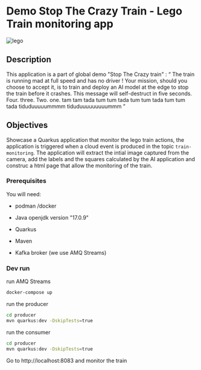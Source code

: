 # Demo Stop The Crazy Train - Lego Train monitoring app

![lego](https://www.lego.com/cdn/cs/set/assets/blt95604d8cc65e26c4/CITYtrain_Hero-XL-Desktop.png?fit=crop&format=webply&quality=80&width=1600&height=1000&dpr=1)

## Description

This application is a part of global demo "Stop The Crazy train" :
“ The train is running mad at full speed and has no driver ! Your mission, should you choose to accept it, is to train and deploy an AI model at the edge to stop the train before it crashes. This message will self-destruct in five seconds. Four. three. Two. one.  tam tam tada tum tum tada tum tum tada tum tum tada tiduduuuuummmm tiduduuuuuuuuummm ”


## Objectives

Showcase a Quarkus application that monitor the lego train actions, the application is triggered when a cloud event is produced in the topic `train-monitoring`. The application will extract the intial image captured from the camera, add the labels and the squares calculated by the AI application and construc a html page that allow the monitoring of the train.  



### Prerequisites
 
You will need:
  - podman /docker
  - Java openjdk version "17.0.9" 
  - Quarkus
  - Maven

  - Kafka broker (we use AMQ Streams)


### Dev run
run AMQ Streams 
```sh
docker-compose up
```
run the producer
```sh
cd producer
mvn quarkus:dev -DskipTests=true   
```

run the consumer
```sh
cd producer
mvn quarkus:dev -DskipTests=true   
```

Go to http://localhost:8083 and monitor the train


